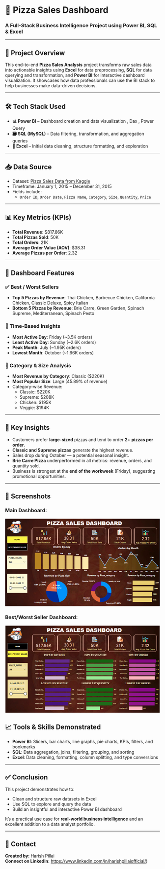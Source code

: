 # 🍕 Pizza Sales Dashboard  
### A Full-Stack Business Intelligence Project using Power BI, SQL & Excel

---

## 📌 Project Overview
This end-to-end **Pizza Sales Analysis** project transforms raw sales data into actionable insights using **Excel** for data preprocessing, **SQL** for data querying and transformation, and **Power BI** for interactive dashboard visualization. It showcases how data professionals can use the BI stack to help businesses make data-driven decisions.

---

## 🛠 Tech Stack Used
- **📊 Power BI** – Dashboard creation and data visualization ,  Dax , Power Query
- **🗃 SQL (MySQL)** – Data filtering, transformation, and aggregation queries  
- **📄 Excel** – Initial data cleaning, structure formatting, and exploration  

---

## 📥 Data Source
- Dataset: [Pizza Sales Data from Kaggle](https://www.kaggle.com/datasets)  
- Timeframe: January 1, 2015 – December 31, 2015  
- Fields include:  
  - `Order ID`, `Order Date`, `Pizza Name`, `Category`, `Size`, `Quantity`, `Price`  

---

## 📊 Key Metrics (KPIs)
- **Total Revenue**: $817.86K  
- **Total Pizzas Sold**: 50K  
- **Total Orders**: 21K  
- **Average Order Value (AOV)**: $38.31  
- **Average Pizzas per Order**: 2.32  

---

## 🌟 Dashboard Features

### ✅ Best / Worst Sellers
- **Top 5 Pizzas by Revenue**: Thai Chicken, Barbecue Chicken, California Chicken, Classic Deluxe, Spicy Italian  
- **Bottom 5 Pizzas by Revenue**: Brie Carre, Green Garden, Spinach Supreme, Mediterranean, Spinach Pesto  

### 📅 Time-Based Insights
- **Most Active Day**: Friday (~3.5K orders)  
- **Least Active Day**: Sunday (~2.6K orders)  
- **Peak Month**: July (~1.95K orders)  
- **Lowest Month**: October (~1.66K orders)

### 🍕 Category & Size Analysis
- **Most Revenue by Category**: Classic ($220K)  
- **Most Popular Size**: Large (45.89% of revenue)  
- Category-wise Revenue:
  - Classic: $220K
  - Supreme: $208K
  - Chicken: $195K
  - Veggie: $194K

---

## 📌 Key Insights
- Customers prefer **large-sized** pizzas and tend to order **2+ pizzas per order**.
- **Classic and Supreme pizzas** generate the highest revenue.
- Sales drop during October — a potential seasonal insight.
- **Brie Carre Pizza** underperformed in all metrics: revenue, orders, and quantity sold.
- Business is strongest at the **end of the workweek** (Friday), suggesting promotional opportunities.

---


## 📌 Screenshots

### Main Dashboard:
![Main Dashboard](https://raw.githubusercontent.com/HarishPillai08/PIZZA-SALES-DASHBOARD/main/PIZZASALES%20DB%20SCREENSHOT%20MAIN.png)

### Best/Worst Seller Dashboard:
![Best/Worst Seller Dashboard](https://raw.githubusercontent.com/HarishPillai08/PIZZA-SALES-DASHBOARD/main/PIZZASALES%20DB%20SCREENSHOT%2002.png)

## 📈 Tools & Skills Demonstrated
- **Power BI**: Slicers, bar charts, line graphs, pie charts, KPIs, filters, and bookmarks  
- **SQL**: Data aggregation, joins, filtering, grouping, and sorting  
- **Excel**: Data cleaning, formatting, column splitting, and type conversions  

---

## ✅ Conclusion
This project demonstrates how to:
- Clean and structure raw datasets in Excel  
- Use SQL to explore and query the data  
- Build an insightful and interactive Power BI dashboard  

It’s a practical use case for **real-world business intelligence** and an excellent addition to a data analyst portfolio.

---
## 🔗 Contact  
**Created by:** Harish Pillai  
**Connect on LinkedIn:** https://www.linkedin.com/in/harishpillaiofficial/) 
